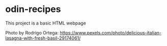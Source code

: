 # odin-recipes

This project is a basic HTML webpage

Photo by Rodrigo Ortega: https://www.pexels.com/photo/delicious-italian-lasagna-with-fresh-basil-29174061/